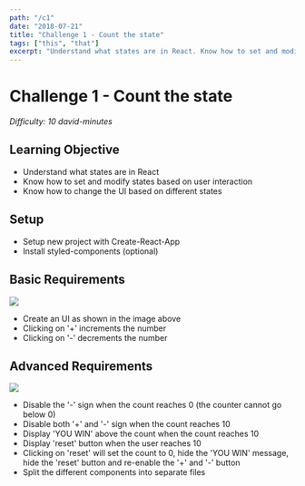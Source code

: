 ```yaml
---
path: "/c1"
date: "2018-07-21"
title: "Challenge 1 - Count the state"
tags: ["this", "that"]
excerpt: "Understand what states are in React. Know how to set and modify states based on user interaction. Know how to change the UI based on different states"
---
```


# Challenge 1 - Count the state

_Difficulty: 10 david-minutes_

## Learning Objective

- Understand what states are in React
- Know how to set and modify states based on user interaction
- Know how to change the UI based on different states

## Setup

- Setup new project with Create-React-App
- Install styled-components (optional)

## Basic Requirements

![](images/c1/simple.png?width=90)

- Create an UI as shown in the image above
- Clicking on '+' increments the number
- Clicking on '-' decrements the number

## Advanced Requirements

![](images/c1/complex.png?width=210)

- Disable the '-' sign when the count reaches 0 (the counter cannot go below 0)
- Disable both '+' and '-' sign when the count reaches 10
- Display 'YOU WIN' above the count when the count reaches 10
- Display 'reset' button when the user reaches 10
- Clicking on 'reset' will set the count to 0, hide the 'YOU WIN' message, hide the 'reset' button and re-enable the '+' and '-' button
- Split the different components into separate files
